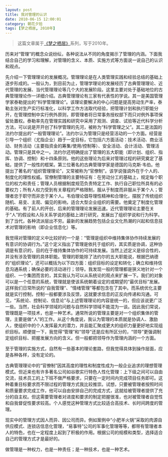 ```yaml
---
layout: post
title: 我对管理的认识
date: 2010-06-15 12:00:01
category: 朝花夕拾
tags: [梦之栖居, 2010年]
---
```


> 这篇文章属于[《梦之栖居》](/posts/where-the-dreams-reside/)系列，写于2010年。
	
<!--more-->

历来对“管理”的概念众说纷纭，各种说法从不同的角度揭示了管理的内涵。下面我结合自己的学习和理解，对管理的含义、本质、实施方式等方面说一说自己的认识和观点。

先介绍一下管理理论的发展概况。管理理论是在人类管理实践和经验总结的基础上逐步形成的。一般认为，到目前为止，管理学理论的发展经历了古典管理理论、近代管理的发展、当代管理理论等几个大的发展阶段。这里主要对处于基础地位的古典管理理论作一详细介绍。古典管理理论有三家有代表性的学说。其一是美国管理学家泰勒提出的“科学管理理论”。该理论要解决的中心问题是提高劳动生产率，泰勒主张对生产实行标准化，以科学工作方法取代经验，把管理计划和执行职能分开，在管理控制中实行例外原则，即管理者将日常事务授权部下而只对例外事项保留处置权。泰勒率先在管理实践和研究中采用了观测、调查、试验等近代科学分析方法，可以说是开开创了科学管理的先河，被称为“科学管理之父”。其二是法国的法约尔提出的“一般管理理论”。法约尔认为管理只是经营活动的一个方面。经营是引导一个组织（尤指企业）趋于一定目标，它包括六方面活动：技术活动、商业活动、财务活动（主要指资金的筹集/使用/控制等）、安全活动、会计活动、管理活动。管理只是其中之一。法约尔还明确提出了管理的五大职能（即计划、组织、指挥、协调、控制）和十四条原则。他的这些理论为后来对管理过程的研究奠定了基础，提供了一般性的框架。第三位著名的古典管理学家是德国的马克斯·韦伯。他提出了著名的“组织管理理论”，又常被称为“官僚制”。该学说强调外在于个人的、制度化的理性权威。官僚制管理的主要特征有：在劳动分工的基础上，规定每个职位的权力和责任；管理人员根据制度规范负责特定工作、执行自己职位所具有的必要权力；所有人权力受到有关章程的严格限制，服从于制度而非服从于某个人；管理者忠于职守而非忠于某个人。韦伯理论倡导理性精神和合理化，摆脱了传统组织随机、易变、主观、偏见的影响，适合大型企业组织的需要。他奠定了制度化管理的基础。有了前人的开创，后来的管理理论发展迅速。近代管理理论主要在关于“人”的假设和人际关系学说的基础上进行研究，发展出了组织学说和行为科学。到了当代，各种流派层出不穷。最新的发展趋势包括企业文化热潮的兴起和信息技术对管理的影响（即企业信息化）等。

我觉得对管理的定义中比较好的一个是：“管理是组织中维持集体协作持续发展的有意识的协调行为。”这个定义指出了管理是依托于组织的，其实质是协调，这种协调是有意识的，目的在于维持集体协作的可持续发展。当然上述定义是综合性的，并没有涉及管理的具体职能。管理的职能除了法约尔的五大职能说，根据巴纳德的“组织理论”，还可以概括为以下四方面：组织目标的设定和转化；确立和维持信息沟通系统；确保必要的活动进行；领导。我发现一般的管理都是狭义地针对一个组织、一个集团而言的，其实我认为可以从系统论的观点来扩展一下。我们的对象可以是一个任意的系统，管理就是使该系统朝着设定的或期望的“最优目标”发展。这样我们日常所说的“自我管理”、“情绪管理”等都包含在了其中。而系统优化主要就是实行控制，控制一般都要涉及反馈，这就要求信息的正反向传递和沟通。可见，“系统论、控制论、信息论”与上述管理理论的内容是统一的，但应该说更广泛一些。当然，社会科学领域的问题与自然科学领域不能混为一谈。因此我们常说，管理既是一项技术，也是一种艺术。通常所说的管理主要是对一个组织集体的管理，主要是做“人”的工作。从这个角度说，我认为管理的本质就是协调人、激励人，使组织中的个人发挥最大的潜力，并且能汇聚成更大的组织力量更好地实现组织目标。顺便提一下，我觉得“管理”和“领导”还是应有所区分的，“领导”更强调制定组织目标、把握发展方向的含义。但一般都把领导作为管理内涵的一个方面。

至于管理的实施方式，自然有一些基本的理论套路，但我觉得具体到操作层面，应是各种各样，没有定论的。

古典管理理论中的“官僚制”因其高度的理性和制度性成为一般企业追求的理想管理模式。但近来也有许多著名公司如谷歌实行特色人性化管理：上下级之间可以自由交流，技术员工的上下班不做严格要求，只要在一定时间内完成项目任务即可。这种着重目标要求而不限过程的管理方式我比较推崇。试想，只要被管理者按照时间和质量要求完成工作，他可以自由安排自己的完成方式，这就给被管理者提供了充分的自主权。但这需要管理者对进度和要求的制定把握很准，也对被管理者自觉性和自我督促性要求较高。个人感觉这种管理方式比较适合高技术、长时间跨度的管理。

现实中的管理方式因人而异、因公司而异。例如案例中“小肥羊火锅”采取的肉源自供应模式、连锁店信息化管理，“易事特”公司的军事化管理等等，都带有管理者本人的特色，也在一定程度上起到了积极的作用。根据公司的规模和类型，选择适合自己的管理方式才是最好的。

做管理是一种权力，也是一种责任；是一种技术，也是一种艺术。